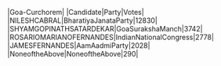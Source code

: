  
|Goa-Curchorem|
|Candidate|Party|Votes|
|NILESHCABRAL|BharatiyaJanataParty|12830|
|SHYAMGOPINATHSATARDEKAR|GoaSurakshaManch|3742|
|ROSARIOMARIANOFERNANDES|IndianNationalCongress|2778|
|JAMESFERNANDES|AamAadmiParty|2028|
|NoneoftheAbove|NoneoftheAbove|290|

